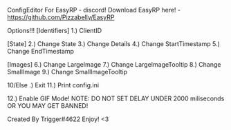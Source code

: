 ConfigEditor For EasyRP - discord!
Download EasyRP here! - https://github.com/Pizzabelly/EasyRP

Options!!!
[Identifiers]
1.) ClientID

[State]
2.) Change State
3.) Change Details
4.) Change StartTimestamp
5.) Change EndTimestamp

[Images]
6.) Change LargeImage
7.) Change LargeImageTooltip
8.) Change SmallImage
9.) Change SmallImageTooltip

10/Else .) Exit
11.) Print config.ini

12.) Enable GIF Mode! NOTE: DO NOT SET DELAY UNDER 2000 miliseconds OR YOU MAY GET BANNED!

Created By Trigger#4622
Enjoy! <3
